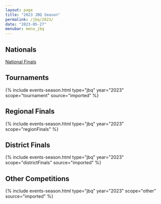 ```yaml
---
layout: page
title: "2023 JBQ Season"
permalink: /jbq/2023/
date: "2023-05-27"
menubar: menu_jbq
---
```


## Nationals
<a href="{% link _pages/jbq/2023/nationals.md %}" class="button is-primary">National Finals</a>

## Tournaments

{% include events-season.html type="jbq" year="2023" scope="tournament" source="imported" %}

## Regional Finals

{% include events-season.html type="jbq" year="2023" scope="regionFinals" %}

## District Finals

{% include events-season.html type="jbq" year="2023" scope="districtFinals" source="imported" %}

## Other Competitions

{% include events-season.html type="jbq" year="2023" scope="other" source="imported" %}
